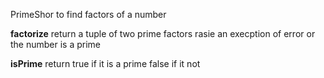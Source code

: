 PrimeShor to find factors of a number 


**factorize** return a tuple of two prime factors rasie an execption of error or the number is a prime


**isPrime** return true if it is a prime false if it not
